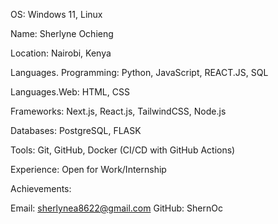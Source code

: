 OS: Windows 11, Linux 

Name: Sherlyne Ochieng   

Location: Nairobi, Kenya

Languages. Programming: Python, JavaScript, REACT.JS, SQL   

Languages.Web: HTML, CSS

Frameworks: Next.js, React.js, TailwindCSS, Node.js  

Databases: PostgreSQL, FLASK  

Tools: Git, GitHub, Docker (CI/CD with GitHub Actions)

Experience:
Open for Work/Internship 

Achievements:

Email: sherlynea8622@gmail.com
GitHub: ShernOc
